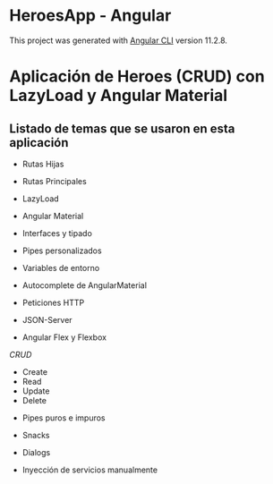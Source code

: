 # HeroesApp - Angular 

This project was generated with [Angular CLI](https://github.com/angular/angular-cli) version 11.2.8.

# Aplicación de Heroes (CRUD) con LazyLoad y Angular Material

## Listado de temas que se usaron en esta aplicación

* Rutas Hijas

* Rutas Principales

* LazyLoad

* Angular Material

* Interfaces y tipado

* Pipes personalizados

* Variables de entorno

* Autocomplete de AngularMaterial

* Peticiones HTTP

* JSON-Server

* Angular Flex y Flexbox

*CRUD*

- Create
- Read
- Update
- Delete

* Pipes puros e impuros

* Snacks

* Dialogs

* Inyección de servicios manualmente





